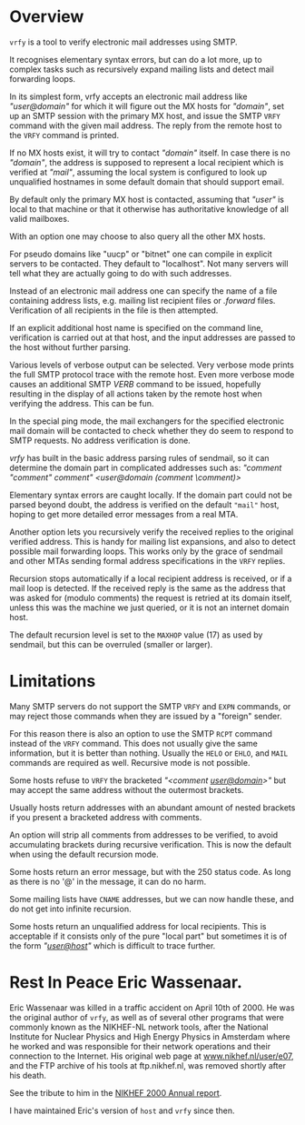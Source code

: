 # Overview

`vrfy` is a tool to verify electronic mail addresses using SMTP.

It recognises elementary syntax errors, but can do a lot more, up to
complex tasks such as recursively expand mailing lists and detect mail
forwarding loops.

In its simplest form, vrfy accepts an electronic mail address like
_"user@domain"_ for which it will figure out the MX hosts for
_"domain"_, set up an SMTP session with the primary MX host, and issue
the SMTP `VRFY` command with the given mail address.  The reply from the
remote host to the `VRFY` command is printed.

If no MX hosts exist, it will try to contact _"domain"_ itself.  In case
there is no _"domain"_, the address is supposed to represent a local
recipient which is verified at _"mail"_, assuming the local system is
configured to look up unqualified hostnames in some default domain that
should support email.

By default only the primary MX host is contacted, assuming that _"user"_
is local to that machine or that it otherwise has authoritative
knowledge of all valid mailboxes.

With an option one may choose to also query all the other MX hosts.

For pseudo domains like "uucp" or "bitnet" one can compile in explicit
servers to be contacted. They default to "localhost".  Not many servers
will tell what they are actually going to do with such addresses.

Instead of an electronic mail address one can specify the name of a file
containing address lists, e.g. mailing list recipient files or
_.forward_ files.  Verification of all recipients in the file is then
attempted.

If an explicit additional host name is specified on the command line,
verification is carried out at that host, and the input addresses are
passed to the host without further parsing.

Various levels of verbose output can be selected.  Very verbose mode
prints the full SMTP protocol trace with the remote host.  Even more
verbose mode causes an additional SMTP _VERB_ command to be issued,
hopefully resulting in the display of all actions taken by the remote
host when verifying the address.  This can be fun.

In the special ping mode, the mail exchangers for the specified
electronic mail domain will be contacted to check whether they do
seem to respond to SMTP requests.  No address verification is done.

_vrfy_ has built in the basic address parsing rules of sendmail, so it
can determine the domain part in complicated addresses such as:
_"comment \"comment\" comment" <user@domain (comment \comment)>_

Elementary syntax errors are caught locally.  If the domain part could
not be parsed beyond doubt, the address is verified on the default
`"mail"` host, hoping to get more detailed error messages from a real
MTA.

Another option lets you recursively verify the received replies to the
original verified address.  This is handy for mailing list expansions,
and also to detect possible mail forwarding loops.  This works only by
the grace of sendmail and other MTAs sending formal address
specifications in the `VRFY` replies.

Recursion stops automatically if a local recipient address is received,
or if a mail loop is detected.  If the received reply is the same as the
address that was asked for (modulo comments) the request is retried at
its domain itself, unless this was the machine we just queried, or it is
not an internet domain host.

The default recursion level is set to the `MAXHOP` value (17) as used by
sendmail, but this can be overruled (smaller or larger).

# Limitations

Many SMTP servers do not support the SMTP `VRFY` and `EXPN` commands, or
may reject those commands when they are issued by a "foreign" sender.

For this reason there is also an option to use the SMTP `RCPT` command
instead of the `VRFY` command.  This does not usually give the same
information, but it is better than nothing.  Usually the `HELO` or
`EHLO`, and `MAIL` commands are required as well.  Recursive mode is not
possible.

Some hosts refuse to `VRFY` the bracketed _"<comment <user@domain>>"_
but may accept the same address without the outermost brackets.

Usually hosts return addresses with an abundant amount of nested
brackets if you present a bracketed address with comments.

An option will strip all comments from addresses to be verified, to
avoid accumulating brackets during recursive verification.  This is now
the default when using the default recursion mode.

Some hosts return an error message, but with the 250 status code.  As
long as there is no '@' in the message, it can do no harm.

Some mailing lists have `CNAME` addresses, but we can now handle these,
and do not get into infinite recursion.

Some hosts return an unqualified address for local recipients.  This is
acceptable if it consists only of the pure "local part" but sometimes it
is of the form _"<user@host>"_ which is difficult to trace further.

# Rest In Peace Eric Wassenaar.

Eric Wassenaar was killed in a traffic accident on April 10th of 2000.
He was the original author of `vrfy`, as well as of several other
programs that were commonly known as the NIKHEF-NL network tools, after
the National Institute for Nuclear Physics and High Energy Physics in
Amsterdam where he worked and was responsible for their network
operations and their connection to the Internet.  His original web page
at www.nikhef.nl/user/e07, and the FTP archive of his tools at
ftp.nikhef.nl, was removed shortly after his death.

See the tribute to him in the [NIKHEF 2000 Annual
report](https://www.nikhef.nl/wp-content/uploads/2016/01/Annual_Report-2000.pdf
"NIKHEF 2000 Annual report").

I have maintained Eric's version of `host` and `vrfy` since then.
